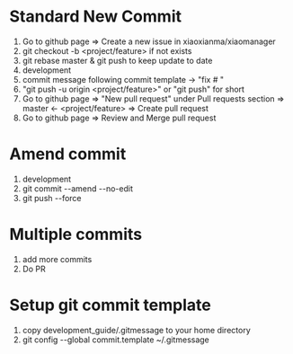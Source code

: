 # Standard New Commit
1. Go to github page => Create a new issue in xiaoxianma/xiaomanager
2. git checkout -b <project/feature> if not exists
3. git rebase master & git push to keep update to date
4. development
5. commit message following commit template -> "fix #<id> <description>"
6. "git push -u origin <project/feature>" or "git push" for short
7. Go to github page => "New pull request" under Pull requests section => master <- <project/feature> => Create pull request
8. Go to github page => Review and Merge pull request

# Amend commit
1. development  
2. git commit --amend --no-edit
3. git push --force

# Multiple commits
1. add more commits
2. Do PR

# Setup git commit template
1. copy development_guide/.gitmessage to your home directory
2. git config --global commit.template ~/.gitmessage

